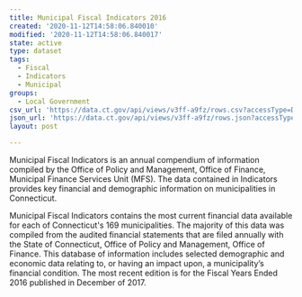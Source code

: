 ```yaml
---
title: Municipal Fiscal Indicators 2016
created: '2020-11-12T14:58:06.840010'
modified: '2020-11-12T14:58:06.840017'
state: active
type: dataset
tags:
  - Fiscal
  - Indicators
  - Municipal
groups:
  - Local Government
csv_url: 'https://data.ct.gov/api/views/v3ff-a9fz/rows.csv?accessType=DOWNLOAD'
json_url: 'https://data.ct.gov/api/views/v3ff-a9fz/rows.json?accessType=DOWNLOAD'
layout: post

---
```

Municipal Fiscal Indicators is an annual compendium of information compiled by the Office of Policy and Management, Office of Finance, Municipal Finance Services Unit (MFS). The data contained in Indicators provides key financial and demographic information on municipalities in Connecticut.

Municipal Fiscal Indicators contains the most current financial data available for each of Connecticut's 169 municipalities. The majority of this data was compiled from the audited financial statements that are filed annually with the State of Connecticut, Office of Policy and Management, Office of Finance. This database of information includes selected demographic and economic data relating to, or having an impact upon, a municipality’s financial condition. The most recent edition is for the Fiscal Years Ended 2016 published in December of 2017.
